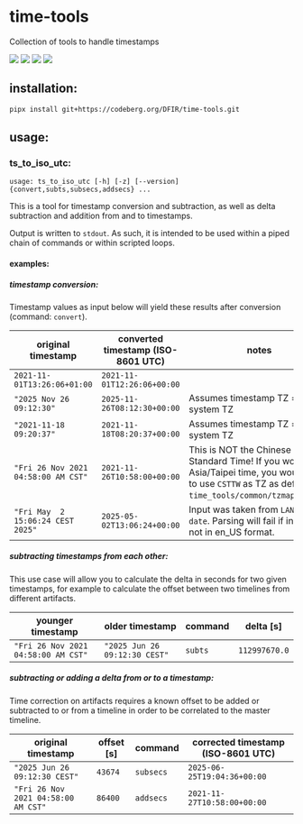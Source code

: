 # time-tools

Collection of tools to handle timestamps

<img src="https://github.com/sweigmann/time-tools/actions/workflows/codeql-analysis.yml/badge.svg?branch=main">
<img src="https://github.com/sweigmann/time-tools/actions/workflows/python-linux.yml/badge.svg?branch=main">
<img src="https://github.com/sweigmann/time-tools/actions/workflows/debian.yml/badge.svg?branch=main">
<img src="https://github.com/sweigmann/time-tools/actions/workflows/ubuntu.yml/badge.svg?branch=main">

## installation:

```bash
pipx install git+https://codeberg.org/DFIR/time-tools.git
```

## usage:

### ts_to_iso_utc:

```commandline
usage: ts_to_iso_utc [-h] [-z] [--version] {convert,subts,subsecs,addsecs} ...
```

This is a tool for timestamp conversion and subtraction, as well as delta
subtraction and addition from and to timestamps.

Output is written to `stdout`. As such, it is intended to be used within a
piped chain of commands or within scripted loops.

#### examples:

##### timestamp conversion:

Timestamp values as input below will yield these results after conversion (command: `convert`).

| original timestamp                  | converted timestamp (ISO-8601 UTC) | notes                                                                                                                                                          |
|-------------------------------------|------------------------------------|----------------------------------------------------------------------------------------------------------------------------------------------------------------|
| `2021-11-01T13:26:06+01:00`         | `2021-11-01T12:26:06+00:00`        |                                                                                                                                                                |
| `"2025 Nov 26 09:12:30"`            | `2025-11-26T08:12:30+00:00`        | Assumes timestamp TZ == system TZ                                                                                                                              |
| `"2021-11-18 09:20:37"`             | `2021-11-18T08:20:37+00:00`        | Assumes timestamp TZ == system TZ                                                                                                                              |
| `"Fri 26 Nov 2021 04:58:00 AM CST"` | `2021-11-26T10:58:00+00:00`        | This is NOT the Chinese Standard Time! If you would like Asia/Taipei time, you would need to use `CSTTW` as TZ as defined in `time_tools/common/tzmapping.py`. |
| `"Fri May  2 15:06:24 CEST 2025"`   | `2025-05-02T13:06:24+00:00`        | Input was taken from `LANG=en_US date`. Parsing will fail if input is not in en_US format.                                                                     |

##### subtracting timestamps from each other:

This use case will allow you to calculate the delta in seconds for two given
timestamps, for example to calculate the offset between two timelines from
different artifacts.

| younger timestamp                   | older timestamp               | command | delta [s]      |
|-------------------------------------|-------------------------------|---------|----------------|
| `"Fri 26 Nov 2021 04:58:00 AM CST"` | `"2025 Jun 26 09:12:30 CEST"` | `subts` |  `112997670.0` |

##### subtracting or adding a delta from or to a timestamp:

Time correction on artifacts requires a known offset to be added or subtracted
to or from a timeline in order to be correlated to the master timeline.

| original timestamp                  | offset [s] | command   | corrected timestamp (ISO-8601 UTC) |
|-------------------------------------|------------|-----------|------------------------------------|
| `"2025 Jun 26 09:12:30 CEST"`       | `43674`    | `subsecs` | `2025-06-25T19:04:36+00:00`        |
| `"Fri 26 Nov 2021 04:58:00 AM CST"` | `86400`    | `addsecs` | `2021-11-27T10:58:00+00:00`        |
